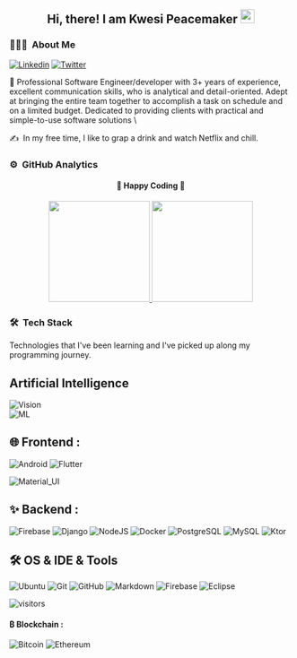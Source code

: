 <div align="center">
  <h2> 
    Hi, there! I am Kwesi Peacemaker <img src="https://github.com/otoo-peacemaker/otoo-peacemaker/blob/main/gifs/hi.gif" width="25px">
  </h2>
</div>

### 👨🏻‍💻 &nbsp;About Me

[![Linkedin](https://img.shields.io/badge/-LinkedIn-blue?style=flat&logo=Linkedin&logoColor=white&link=https://www.linkedin.com/in/jaybkim/)](https://www.linkedin.com/in/otoo-peacemaker-9a468512b/)
[![Twitter](https://img.shields.io/badge/-Twitter-blue?style=flat&logo=Twitter&logoColor=white&link=https://twitter.com/kogisin_jayb/)](https://twitter.com/otoo-peacemaker/)

🔭 
Professional Software Engineer/developer with 3+ years of experience, excellent communication skills, who is analytical and detail-oriented. Adept at bringing the entire team together to accomplish a task on schedule and on a limited budget. Dedicated to providing clients with practical and simple-to-use software solutions
\\

✍️ &nbsp;In my free time, I like to grap a drink and watch Netflix and chill.

### ⚙️ &nbsp;GitHub Analytics

<div align="center">
  <h4> 
    🏃 Happy Coding 🏃 
  </h4>
</div>
<p align="center">
  <a href="https://github.com/otoo-peacemaker">
    <img height="180em" src="https://github-readme-stats-eight-theta.vercel.app/api?username=otoo-peacemaker&show_icons=true&theme=algolia&include_all_commits=true&count_private=true"/>
    <img height="180em" src="https://github-readme-stats-eight-theta.vercel.app/api/top-langs/?username=otoo-peacemaker&layout=compact&langs_count=8&theme=algolia"/>
  </a>
</p>

### 🛠 &nbsp;Tech Stack

Technologies that I've been learning and I've picked up along my programming journey.
## Artificial Intelligence

![Vision](https://img.shields.io/badge/Computer%20Vision-CNN%2C%20OpenCV-blue) <br />
![ML](https://img.shields.io/badge/Machine__Learning-Data%20Science-brightgreen)


## 🌐 Frontend : <br />

![Android](https://img.shields.io/badge/-Android-05122A?style=flat&logo=Android)
![Flutter](https://img.shields.io/badge/-Flutter-05122A?style=flat&logo=Flutter)
<!-- ![React Native](https://img.shields.io/badge/-React-black?style=flat-square&logo=React&logoColor=white) -->
<!-- ![CSS3](https://img.shields.io/badge/-CSS3-black?style=flat-square&logo=css3)
![SCSS](https://img.shields.io/badge/-SCSS-black?style=flat-square&logo=SASS) -->
![Material_UI](https://img.shields.io/badge/-Material_UI-black?style=flat-square&logo=material-ui)
<!-- ![Bootstrap](https://img.shields.io/badge/-Bootstrap-black?style=flat-square&logo=bootstrap) -->



## ✨ Backend : <br />

![Firebase](https://img.shields.io/badge/-Firebase-05122A?style=flat&logo=Firebase&logoColor=FFA518)
![Django](https://img.shields.io/badge/-Django-05122A?style=flat&logo=Django&logoColor=FFA518)
![NodeJS](http://img.shields.io/badge/-NodeJS-05122A?style=flat-square&logo=data:image/png;base64,iVBORw0KGgoAAAANSUhEUgAAAA4AAAAOCAMAAAAolt3jAAAAgVBMVEUzmTMzkTM0mDQslSwtlS00mzQAAAA7nTsymDIzmDMwmDAymTIzmDMzmTMzmDMzmDMzlzM0mTQzmTMzmTMzmTMzmTMzmTM0mjQ1nDUxlzEymDIzmTMzmTMzmTMzmTMzmTMwlzAzmTMzmTMzmTMzmTMzmTMzmTM0mTQzmTMzmTP///8ybrFJAAAAKXRSTlMAAAAAAAAAAAAAAA9RxlIRBjSR6/7vmzkIAyd21Nt8JwMauPwrKvlQxcV6L9IAAABUSURBVAjXY2RgZGTkYGQEUl8ZwUx2EAUSZfz0jVESSPEygMAXkIgiIyMbAwT8+v+fUeU/jAfkMzKqMjLDuX//k8ZFMwrNIjRnoDkS7AUZxqcQLwAA4+0cex8ENfMAAAAASUVORK5CYII=)
![Docker](https://img.shields.io/badge/-Docker-05122A?style=flat-square&logo=docker&logoColor=2496ed)
![PostgreSQL](https://img.shields.io/badge/-PostgreSQL-05122A?style=flat-square&logo=postgresql&logoColor=0273B7)
![MySQL](http://img.shields.io/badge/-MySQL-05122A?style=flat-square&logo=mysql&logoColor=4479A1)
![Ktor](https://img.shields.io/badge/K-Ktor-green)



## 🛠 OS & IDE & Tools <br />

![Ubuntu](https://img.shields.io/badge/-Ubuntu-black?style=flat-square&logo=ubuntu)
![Git](https://img.shields.io/badge/-Git-05122A?style=flat&logo=git)
![GitHub](https://img.shields.io/badge/-GitHub-05122A?style=flat&logo=github)
![Markdown](https://img.shields.io/badge/-Markdown-05122A?style=flat&logo=markdown)
![Firebase](https://img.shields.io/badge/-Firebase-05122A?style=flat-square&logo=Firebase)
![Eclipse](https://img.shields.io/badge/-Eclipse-05122A?style=flat&logo=eclipse-ide&logoColor=2C2255)

![visitors](https://visitor-badge.glitch.me/badge?page_id=Kwesi-Welbred/Kwesi-Welbred)


#### ₿ Blockchain : <br />

![Bitcoin](https://img.shields.io/badge/-Bitcoin-05122A?style=flat&logo=Bitcoin&logoColor=FFA518)
![Ethereum](https://img.shields.io/badge/-Ethereum-05122A?style=flat&logo=Ethereum&logoColor=FFA518)
